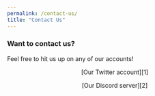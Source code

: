 ```yaml
---
permalink: /contact-us/
title: "Contact Us"
---
```


### Want to contact us?

Feel free to hit us up on any of our accounts!

<p style="text-align: center;">[Our Twitter account][1]</p>

<p style="text-align: center;">[Our Discord server][2]</p>

[1]: https://twitter.com/eriebears
[2]: https://discord.gg/68D5fQU
